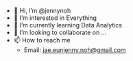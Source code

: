 - 👋 Hi, I’m @jennynoh
- 👀 I’m interested in Everything
- 🌱 I’m currently learning Data Analytics
- 💞️ I’m looking to collaborate on ...
- 📫 How to reach me
    - Email: jae.eunjenny.noh@gmail.com

<!---
jennynoh/jennynoh is a ✨ special ✨ repository because its `README.md` (this file) appears on your GitHub profile.
You can click the Preview link to take a look at your changes.
--->
